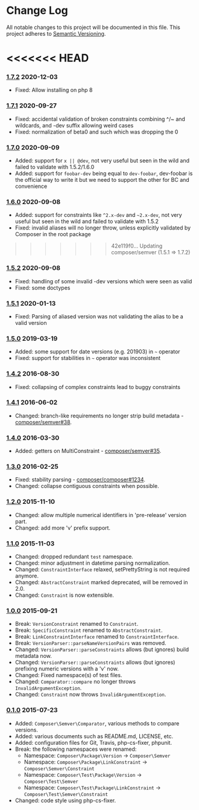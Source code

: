 # Change Log

All notable changes to this project will be documented in this file.
This project adheres to [Semantic Versioning](http://semver.org/).

<<<<<<< HEAD
=======
### [1.7.2] 2020-12-03

  * Fixed: Allow installing on php 8

### [1.7.1] 2020-09-27

  * Fixed: accidental validation of broken constraints combining ^/~ and wildcards, and -dev suffix allowing weird cases
  * Fixed: normalization of beta0 and such which was dropping the 0

### [1.7.0] 2020-09-09

  * Added: support for `x || @dev`, not very useful but seen in the wild and failed to validate with 1.5.2/1.6.0
  * Added: support for `foobar-dev` being equal to `dev-foobar`, dev-foobar is the official way to write it but we need to support the other for BC and convenience

### [1.6.0] 2020-09-08

  * Added: support for constraints like `^2.x-dev` and `~2.x-dev`, not very useful but seen in the wild and failed to validate with 1.5.2
  * Fixed: invalid aliases will no longer throw, unless explicitly validated by Composer in the root package

>>>>>>> 42e119f0... Updating composer/semver (1.5.1 => 1.7.2)
### [1.5.2] 2020-09-08

  * Fixed: handling of some invalid -dev versions which were seen as valid
  * Fixed: some doctypes

### [1.5.1] 2020-01-13

  * Fixed: Parsing of aliased version was not validating the alias to be a valid version

### [1.5.0] 2019-03-19

  * Added: some support for date versions (e.g. 201903) in `~` operator
  * Fixed: support for stabilities in `~` operator was inconsistent

### [1.4.2] 2016-08-30

  * Fixed: collapsing of complex constraints lead to buggy constraints

### [1.4.1] 2016-06-02

  * Changed: branch-like requirements no longer strip build metadata - [composer/semver#38](https://github.com/composer/semver/pull/38).

### [1.4.0] 2016-03-30

  * Added: getters on MultiConstraint - [composer/semver#35](https://github.com/composer/semver/pull/35).

### [1.3.0] 2016-02-25

  * Fixed: stability parsing - [composer/composer#1234](https://github.com/composer/composer/issues/4889).
  * Changed: collapse contiguous constraints when possible.

### [1.2.0] 2015-11-10

  * Changed: allow multiple numerical identifiers in 'pre-release' version part.
  * Changed: add more 'v' prefix support.

### [1.1.0] 2015-11-03

  * Changed: dropped redundant `test` namespace.
  * Changed: minor adjustment in datetime parsing normalization.
  * Changed: `ConstraintInterface` relaxed, setPrettyString is not required anymore.
  * Changed: `AbstractConstraint` marked deprecated, will be removed in 2.0.
  * Changed: `Constraint` is now extensible.

### [1.0.0] 2015-09-21

  * Break: `VersionConstraint` renamed to `Constraint`.
  * Break: `SpecificConstraint` renamed to `AbstractConstraint`.
  * Break: `LinkConstraintInterface` renamed to `ConstraintInterface`.
  * Break: `VersionParser::parseNameVersionPairs` was removed.
  * Changed: `VersionParser::parseConstraints` allows (but ignores) build metadata now.
  * Changed: `VersionParser::parseConstraints` allows (but ignores) prefixing numeric versions with a 'v' now.
  * Changed: Fixed namespace(s) of test files.
  * Changed: `Comparator::compare` no longer throws `InvalidArgumentException`.
  * Changed: `Constraint` now throws `InvalidArgumentException`.

### [0.1.0] 2015-07-23

  * Added: `Composer\Semver\Comparator`, various methods to compare versions.
  * Added: various documents such as README.md, LICENSE, etc.
  * Added: configuration files for Git, Travis, php-cs-fixer, phpunit.
  * Break: the following namespaces were renamed:
    - Namespace: `Composer\Package\Version` -> `Composer\Semver`
    - Namespace: `Composer\Package\LinkConstraint` -> `Composer\Semver\Constraint`
    - Namespace: `Composer\Test\Package\Version` -> `Composer\Test\Semver`
    - Namespace: `Composer\Test\Package\LinkConstraint` -> `Composer\Test\Semver\Constraint`
  * Changed: code style using php-cs-fixer.

[1.7.2]: https://github.com/composer/semver/compare/1.7.1...1.7.2
[1.7.1]: https://github.com/composer/semver/compare/1.7.0...1.7.1
[1.7.0]: https://github.com/composer/semver/compare/1.6.0...1.7.0
[1.6.0]: https://github.com/composer/semver/compare/1.5.2...1.6.0
[1.5.2]: https://github.com/composer/semver/compare/1.5.1...1.5.2
[1.5.1]: https://github.com/composer/semver/compare/1.5.0...1.5.1
[1.5.0]: https://github.com/composer/semver/compare/1.4.2...1.5.0
[1.4.2]: https://github.com/composer/semver/compare/1.4.1...1.4.2
[1.4.1]: https://github.com/composer/semver/compare/1.4.0...1.4.1
[1.4.0]: https://github.com/composer/semver/compare/1.3.0...1.4.0
[1.3.0]: https://github.com/composer/semver/compare/1.2.0...1.3.0
[1.2.0]: https://github.com/composer/semver/compare/1.1.0...1.2.0
[1.1.0]: https://github.com/composer/semver/compare/1.0.0...1.1.0
[1.0.0]: https://github.com/composer/semver/compare/0.1.0...1.0.0
[0.1.0]: https://github.com/composer/semver/compare/5e0b9a4da...0.1.0
